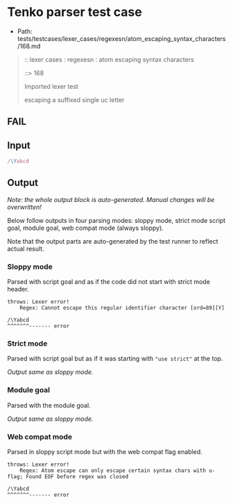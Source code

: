 # Tenko parser test case

- Path: tests/testcases/lexer_cases/regexesn/atom_escaping_syntax_characters/168.md

> :: lexer cases : regexesn : atom escaping syntax characters
>
> ::> 168
>
> Imported lexer test
>
> escaping a suffixed single uc letter

## FAIL

## Input

`````js
/\Yabcd
`````

## Output

_Note: the whole output block is auto-generated. Manual changes will be overwritten!_

Below follow outputs in four parsing modes: sloppy mode, strict mode script goal, module goal, web compat mode (always sloppy).

Note that the output parts are auto-generated by the test runner to reflect actual result.

### Sloppy mode

Parsed with script goal and as if the code did not start with strict mode header.

`````
throws: Lexer error!
    Regex: Cannot escape this regular identifier character [ord=89][Y]

/\Yabcd
^^^^^^^------- error
`````

### Strict mode

Parsed with script goal but as if it was starting with `"use strict"` at the top.

_Output same as sloppy mode._

### Module goal

Parsed with the module goal.

_Output same as sloppy mode._

### Web compat mode

Parsed in sloppy script mode but with the web compat flag enabled.

`````
throws: Lexer error!
    Regex: Atom escape can only escape certain syntax chars with u-flag; Found EOF before regex was closed

/\Yabcd
^^^^^^^------- error
`````


